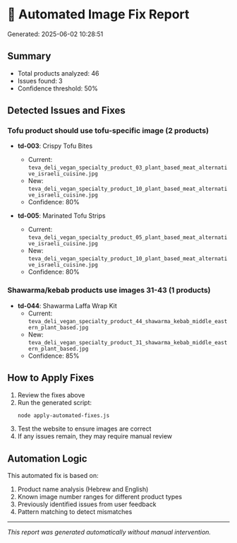 # 🤖 Automated Image Fix Report

Generated: 2025-06-02 10:28:51

## Summary
- Total products analyzed: 46
- Issues found: 3
- Confidence threshold: 50%

## Detected Issues and Fixes

### Tofu product should use tofu-specific image (2 products)

- **td-003**: Crispy Tofu Bites
  - Current: `teva_deli_vegan_specialty_product_03_plant_based_meat_alternative_israeli_cuisine.jpg`
  - New: `teva_deli_vegan_specialty_product_10_plant_based_meat_alternative_israeli_cuisine.jpg`
  - Confidence: 80%

- **td-005**: Marinated Tofu Strips
  - Current: `teva_deli_vegan_specialty_product_05_plant_based_meat_alternative_israeli_cuisine.jpg`
  - New: `teva_deli_vegan_specialty_product_10_plant_based_meat_alternative_israeli_cuisine.jpg`
  - Confidence: 80%

### Shawarma/kebab products use images 31-43 (1 products)

- **td-044**: Shawarma Laffa Wrap Kit
  - Current: `teva_deli_vegan_specialty_product_44_shawarma_kebab_middle_eastern_plant_based.jpg`
  - New: `teva_deli_vegan_specialty_product_31_shawarma_kebab_middle_eastern_plant_based.jpg`
  - Confidence: 85%


## How to Apply Fixes

1. Review the fixes above
2. Run the generated script:
   ```bash
   node apply-automated-fixes.js
   ```
3. Test the website to ensure images are correct
4. If any issues remain, they may require manual review

## Automation Logic

This automated fix is based on:
1. Product name analysis (Hebrew and English)
2. Known image number ranges for different product types
3. Previously identified issues from user feedback
4. Pattern matching to detect mismatches

---
*This report was generated automatically without manual intervention.*

